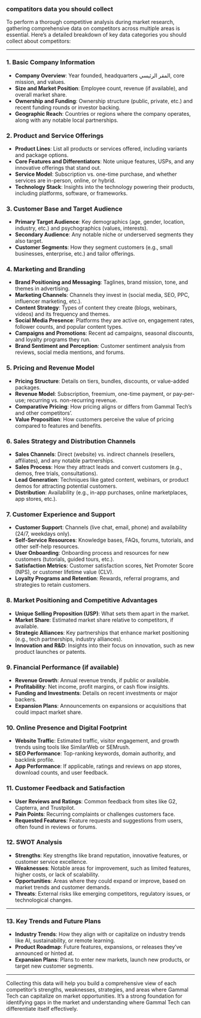 ### compatitors data you should collect

To perform a thorough competitive analysis during market research, gathering comprehensive data on competitors across multiple areas is essential. Here’s a detailed breakdown of key data categories you should collect about competitors:

---

### **1. Basic Company Information**
   - **Company Overview**: Year founded, headquarters المقر الرئيسي, core mission, and values.
   - **Size and Market Position**: Employee count, revenue (if available), and overall market share.
   - **Ownership and Funding**: Ownership structure (public, private, etc.) and recent funding rounds or investor backing.
   - **Geographic Reach**: Countries or regions where the company operates, along with any notable local partnerships.

### **2. Product and Service Offerings**
   - **Product Lines**: List all products or services offered, including variants and package options.
   - **Core Features and Differentiators**: Note unique features, USPs, and any innovative offerings that stand out.
   - **Service Model**: Subscription vs. one-time purchase, and whether services are in-person, online, or hybrid.
   - **Technology Stack**: Insights into the technology powering their products, including platforms, software, or frameworks.

### **3. Customer Base and Target Audience**
   - **Primary Target Audience**: Key demographics (age, gender, location, industry, etc.) and psychographics (values, interests).
   - **Secondary Audience**: Any notable niche or underserved segments they also target.
   - **Customer Segments**: How they segment customers (e.g., small businesses, enterprise, etc.) and tailor offerings.

### **4. Marketing and Branding**
   - **Brand Positioning and Messaging**: Taglines, brand mission, tone, and themes in advertising.
   - **Marketing Channels**: Channels they invest in (social media, SEO, PPC, influencer marketing, etc.).
   - **Content Strategy**: Types of content they create (blogs, webinars, videos) and its frequency and themes.
   - **Social Media Presence**: Platforms they are active on, engagement rates, follower counts, and popular content types.
   - **Campaigns and Promotions**: Recent ad campaigns, seasonal discounts, and loyalty programs they run.
   - **Brand Sentiment and Perception**: Customer sentiment analysis from reviews, social media mentions, and forums.

### **5. Pricing and Revenue Model**
   - **Pricing Structure**: Details on tiers, bundles, discounts, or value-added packages.
   - **Revenue Model**: Subscription, freemium, one-time payment, or pay-per-use; recurring vs. non-recurring revenue.
   - **Comparative Pricing**: How pricing aligns or differs from Gammal Tech’s and other competitors’.
   - **Value Proposition**: How customers perceive the value of pricing compared to features and benefits.

### **6. Sales Strategy and Distribution Channels**
   - **Sales Channels**: Direct (website) vs. indirect channels (resellers, affiliates), and any notable partnerships.
   - **Sales Process**: How they attract leads and convert customers (e.g., demos, free trials, consultations).
   - **Lead Generation**: Techniques like gated content, webinars, or product demos for attracting potential customers.
   - **Distribution**: Availability (e.g., in-app purchases, online marketplaces, app stores, etc.).

### **7. Customer Experience and Support**
   - **Customer Support**: Channels (live chat, email, phone) and availability (24/7, weekdays only).
   - **Self-Service Resources**: Knowledge bases, FAQs, forums, tutorials, and other self-help resources.
   - **User Onboarding**: Onboarding process and resources for new customers (tutorials, guided tours, etc.).
   - **Satisfaction Metrics**: Customer satisfaction scores, Net Promoter Score (NPS), or customer lifetime value (CLV).
   - **Loyalty Programs and Retention**: Rewards, referral programs, and strategies to retain customers.

### **8. Market Positioning and Competitive Advantages**
   - **Unique Selling Proposition (USP)**: What sets them apart in the market.
   - **Market Share**: Estimated market share relative to competitors, if available.
   - **Strategic Alliances**: Key partnerships that enhance market positioning (e.g., tech partnerships, industry alliances).
   - **Innovation and R&D**: Insights into their focus on innovation, such as new product launches or patents.

### **9. Financial Performance (if available)**
   - **Revenue Growth**: Annual revenue trends, if public or available.
   - **Profitability**: Net income, profit margins, or cash flow insights.
   - **Funding and Investments**: Details on recent investments or major backers.
   - **Expansion Plans**: Announcements on expansions or acquisitions that could impact market share.

### **10. Online Presence and Digital Footprint**
   - **Website Traffic**: Estimated traffic, visitor engagement, and growth trends using tools like SimilarWeb or SEMrush.
   - **SEO Performance**: Top-ranking keywords, domain authority, and backlink profile.
   - **App Performance**: If applicable, ratings and reviews on app stores, download counts, and user feedback.

### **11. Customer Feedback and Satisfaction**
   - **User Reviews and Ratings**: Common feedback from sites like G2, Capterra, and Trustpilot.
   - **Pain Points**: Recurring complaints or challenges customers face.
   - **Requested Features**: Feature requests and suggestions from users, often found in reviews or forums.

### **12. SWOT Analysis**
   - **Strengths**: Key strengths like brand reputation, innovative features, or customer service excellence.
   - **Weaknesses**: Notable areas for improvement, such as limited features, higher costs, or lack of scalability.
   - **Opportunities**: Areas where they could expand or improve, based on market trends and customer demands.
   - **Threats**: External risks like emerging competitors, regulatory issues, or technological changes.

---

### **13. Key Trends and Future Plans**
   - **Industry Trends**: How they align with or capitalize on industry trends like AI, sustainability, or remote learning.
   - **Product Roadmap**: Future features, expansions, or releases they’ve announced or hinted at.
   - **Expansion Plans**: Plans to enter new markets, launch new products, or target new customer segments.

---

Collecting this data will help you build a comprehensive view of each competitor’s strengths, weaknesses, strategies, and areas where Gammal Tech can capitalize on market opportunities. It’s a strong foundation for identifying gaps in the market and understanding where Gammal Tech can differentiate itself effectively.